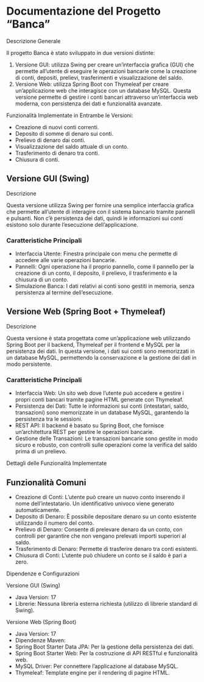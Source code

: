 # Documentazione del Progetto “Banca”

Descrizione Generale

Il progetto Banca è stato sviluppato in due versioni distinte:

1.	Versione GUI: utilizza Swing per creare un’interfaccia grafica (GUI) che permette all’utente di eseguire le operazioni bancarie come la creazione di conti, depositi, prelievi, trasferimenti e visualizzazione del saldo.
2.	Versione Web: utilizza Spring Boot con Thymeleaf per creare un’applicazione web che interagisce con un database MySQL. Questa versione permette di gestire i conti bancari attraverso un’interfaccia web moderna, con persistenza dei dati e funzionalità avanzate.

Funzionalità Implementate in Entrambe le Versioni:

- Creazione di nuovi conti correnti.
- Deposito di somme di denaro sui conti.
- Prelievo di denaro dai conti.
- Visualizzazione del saldo attuale di un conto.
- Trasferimento di denaro tra conti.
- Chiusura di conti.

## Versione GUI (Swing)

Descrizione

Questa versione utilizza Swing per fornire una semplice interfaccia grafica che permette all’utente di interagire con il sistema bancario tramite pannelli e pulsanti. Non c’è persistenza dei dati, quindi le informazioni sui conti esistono solo durante l’esecuzione dell’applicazione.

### Caratteristiche Principali

- Interfaccia Utente: Finestra principale con menu che permette di accedere alle varie operazioni bancarie.
- Pannelli: Ogni operazione ha il proprio pannello, come il pannello per la creazione di un conto, il deposito, il prelievo, il trasferimento e la chiusura di un conto.
- Simulazione Banca: I dati relativi ai conti sono gestiti in memoria, senza persistenza al termine dell’esecuzione.

## Versione Web (Spring Boot + Thymeleaf)

Descrizione

Questa versione è stata progettata come un’applicazione web utilizzando Spring Boot per il backend, Thymeleaf per il frontend e MySQL per la persistenza dei dati. In questa versione, i dati sui conti sono memorizzati in un database MySQL, permettendo la conservazione e la gestione dei dati in modo persistente.

### Caratteristiche Principali

- Interfaccia Web: Un sito web dove l’utente può accedere e gestire i propri conti bancari tramite pagine HTML generate con Thymeleaf.
- Persistenza dei Dati: Tutte le informazioni sui conti (intestatari, saldo, transazioni) sono memorizzate in un database MySQL, garantendo la persistenza tra le sessioni.
- REST API: Il backend è basato su Spring Boot, che fornisce un’architettura REST per gestire le operazioni bancarie.
- Gestione delle Transazioni: Le transazioni bancarie sono gestite in modo sicuro e robusto, con controlli sulle operazioni come la verifica del saldo prima di un prelievo.

Dettagli delle Funzionalità Implementate

## Funzionalità Comuni

- Creazione di Conti: L’utente può creare un nuovo conto inserendo il nome dell’intestatario. Un identificativo univoco viene generato automaticamente.
- Deposito di Denaro: È possibile depositare denaro su un conto esistente utilizzando il numero del conto.
- Prelievo di Denaro: Consente di prelevare denaro da un conto, con controlli per garantire che non vengano prelevati importi superiori al saldo.
- Trasferimento di Denaro: Permette di trasferire denaro tra conti esistenti.
- Chiusura di Conti: L’utente può chiudere un conto se il saldo è pari a zero.


Dipendenze e Configurazioni

Versione GUI (Swing)

- Java Version: 17
- Librerie: Nessuna libreria esterna richiesta (utilizzo di librerie standard di Swing).

Versione Web (Spring Boot)

- Java Version: 17
- Dipendenze Maven:
- Spring Boot Starter Data JPA: Per la gestione della persistenza dei dati.
- Spring Boot Starter Web: Per la costruzione di API RESTful e funzionalità web.
- MySQL Driver: Per connettere l’applicazione al database MySQL.
- Thymeleaf: Template engine per il rendering di pagine HTML.

